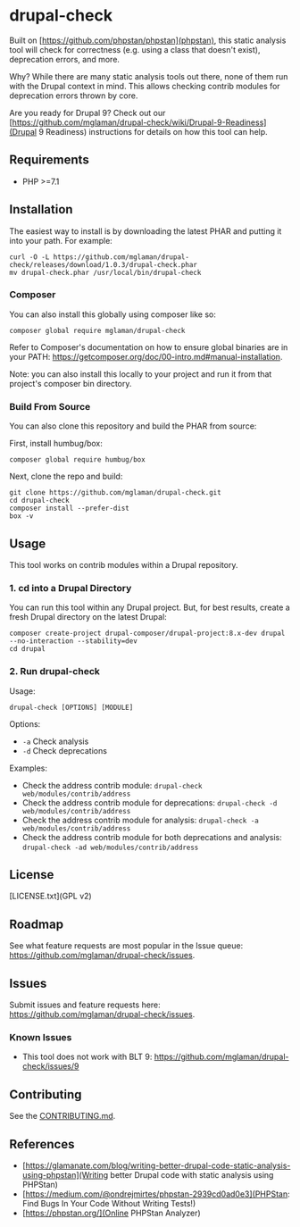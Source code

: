 # drupal-check

Built on [https://github.com/phpstan/phpstan](phpstan), this static analysis tool will check for correctness (e.g. using a class that doesn't exist), deprecation errors, and more.

Why? While there are many static analysis tools out there, none of them run with the Drupal context in mind. This allows checking contrib modules for deprecation errors thrown by core.

Are you ready for Drupal 9? Check out our [https://github.com/mglaman/drupal-check/wiki/Drupal-9-Readiness](Drupal 9 Readiness) instructions for details on how this tool can help.

## Requirements

* PHP >=7.1

## Installation

The easiest way to install is by downloading the latest PHAR and putting it into your path. For example:

```
curl -O -L https://github.com/mglaman/drupal-check/releases/download/1.0.3/drupal-check.phar
mv drupal-check.phar /usr/local/bin/drupal-check
```

### Composer

You can also install this globally using composer like so:

```
composer global require mglaman/drupal-check
```

Refer to Composer's documentation on how to ensure global binaries are in your PATH: https://getcomposer.org/doc/00-intro.md#manual-installation.

Note: you can also install this locally to your project and run it from that project's composer bin directory.

### Build From Source

You can also clone this repository and build the PHAR from source:

First, install humbug/box:

```
composer global require humbug/box
```

Next, clone the repo and build:

```
git clone https://github.com/mglaman/drupal-check.git
cd drupal-check
composer install --prefer-dist
box -v
```

## Usage

This tool works on contrib modules within a Drupal repository.

### 1. cd into a Drupal Directory

You can run this tool within any Drupal project. But, for best results, create a fresh Drupal directory on the latest Drupal:

```
composer create-project drupal-composer/drupal-project:8.x-dev drupal --no-interaction --stability=dev
cd drupal
```

### 2. Run drupal-check

Usage:

  ```
  drupal-check [OPTIONS] [MODULE]
  ```

Options:

* `-a` Check analysis
* `-d` Check deprecations

Examples:

* Check the address contrib module: `drupal-check web/modules/contrib/address`
* Check the address contrib module for deprecations: `drupal-check -d web/modules/contrib/address`
* Check the address contrib module for analysis: `drupal-check -a web/modules/contrib/address`
* Check the address contrib module for both deprecations and analysis: `drupal-check -ad web/modules/contrib/address`

## License

[LICENSE.txt](GPL v2)

## Roadmap

See what feature requests are most popular in the Issue queue: https://github.com/mglaman/drupal-check/issues.

## Issues

Submit issues and feature requests here: https://github.com/mglaman/drupal-check/issues.

### Known Issues

* This tool does not work with BLT 9: https://github.com/mglaman/drupal-check/issues/9

## Contributing

See the [CONTRIBUTING.md](CONTRIBUTING.md).

## References

* [https://glamanate.com/blog/writing-better-drupal-code-static-analysis-using-phpstan](Writing better Drupal code with static analysis using PHPStan)
* [https://medium.com/@ondrejmirtes/phpstan-2939cd0ad0e3](PHPStan: Find Bugs In Your Code Without Writing Tests!)
* [https://phpstan.org/](Online PHPStan Analyzer)

